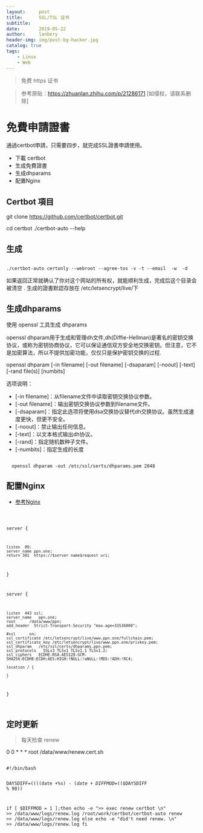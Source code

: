 ```yaml
---
layout:     post
title:      SSL/TSL 证书
subtitle:   
date:       2019-05-22
author:     lanbery
header-img: img/post-bg-hacker.jpg
catalog: true
tags:
    - Linux
    - Web	
---
```


> 免费 https 证书

> 参考原贴：https://zhuanlan.zhihu.com/p/21286171 [如侵权，请联系删除]

# 免費申請證書
通過certbot申請，只需要四步，就完成SSL證書申請使用。

  - 下載 certbot
  - 生成免費證書
  - 生成dhparams
  - 配置Nginx

## Certbot 項目

  git clone https://github.com/certbot/certbot.git

  cd certbot
  ./certbot-auto --help

## 生成

<code shell>
./certbot-auto certonly --webroot --agree-tos -v -t --email <your@mail.com> -w <your site path[/usr/share/nginx/html]> -d <your Domain[cnm.cn]>
</code>  

如果返回正常就确认了你对这个网站的所有权，就能顺利生成，完成后这个目录会被清空  .
生成的證書默認存放在 /etc/letsencrypt/live/下

## 生成dhparams

使用 openssl 工具生成 dhparams

openssl dhparam用于生成和管理dh文件,dh(Diffie-Hellman)是著名的密钥交换协议，或称为密钥协商协议，它可以保证通信双方安全地交换密钥。但注意，它不是加密算法，所以不提供加密功能，仅仅只是保护密钥交换的过程.

openssl dhparam [-in filename] [-out filename] [-dsaparam] [-noout] [-text] [-rand file(s)] [numbits]

选项说明：


  - [-in filename]：从filename文件中读取密钥交换协议参数。
  - [-out filename]：输出密钥交换协议参数到filename文件。
  - [-dsaparam]：指定此选项将使用dsa交换协议替代dh交换协议。虽然生成速度更快，但更不安全。
  - [-noout]：禁止输出任何信息。
  - [-text]：以文本格式输出dh协议。
  - [-rand]：指定随机数种子文件。
  - [-numbits]：指定生成的长度


<code shell>
  openssl dhparam -out /etc/ssl/serts/dhparams.pem 2048
</code>	

## 配置Nginx

  * [参考Nginx](https://lanbery.github.io/2019/07/02/Centos74-Nginx/)

<code json>

  server {

    listen  80;
    server_name ppn.one;
    return 301  https://$server_name$request_uri;

  }

  server {

    listen  443 ssl;
    server_name   ppn.one;
    root      /data/www/ppn;
    add_header  Strict-Transport-Security "max-age=31536000";
  
    #ssl      on;
    ssl_certificate /etc/letsencrypt/live/www.ppn.one/fullchain.pem;
    ssl_certificate_key /etc/letsencrypt/live/www.ppn.one/privkey.pem;
    ssl_dhparam   /etc/ssl/certs/dhparams.ppn.pem;
    ssl_protocols   SSLv3 TLSv1 TLSv1.1 TLSv1.2;
    ssl_ciphers   ECDHE-RSA-AES128-GCM-SHA256:ECDHE:ECDH:AES:HIGH:!NULL:!aNULL:!MD5:!ADH:!RC4;

    location / {

    }

  }

</code>   

## 定时更新
> 每天检查 renew

0 0 * * * root /data/www/renew.cert.sh

<code shell>
#!/bin/bash

DAYSDIFF=$((($(date +%s) - $(date +%s -d '20190811'))/86400))
DIFFMOD=$(($DAYSDIFF % 90))

if [ $DIFFMOD = 1 ];then
  echo -e ">> exec renew certbot \n" >> /data/www/logs/renew.log
  /root/work/certbot/certbot-auto renew >> /data/www/logs/renew.log
else
  echo -e "did't need renew. \n" >> /data/www/logs/renew.log
fi

</code>
